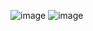 ![image](https://github.com/user-attachments/assets/89f9d572-cd97-4258-9938-73ede4657842)
![image](https://github.com/user-attachments/assets/cc411145-6a89-4ba5-a13d-ddae319bc5af)
